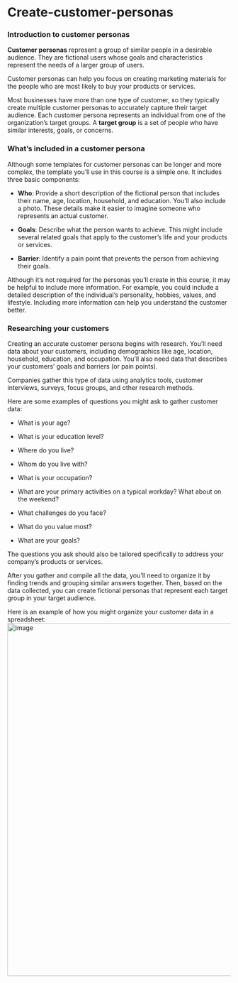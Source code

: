 # Create-customer-personas


### Introduction to customer personas

**Customer personas** represent a group of similar people in a desirable audience. They are fictional users whose goals and characteristics represent the needs of a larger group of users. 

Customer personas can help you focus on creating marketing materials for the people who are most likely to buy your products or services.

Most businesses have more than one type of customer, so they typically create multiple customer personas to accurately capture their target audience. Each customer persona represents an individual from one of the organization’s target groups. A **target group** is a set of people who have similar interests, goals, or concerns. 


### What’s included in a customer persona

Although some templates for customer personas can be longer and more complex, the template you’ll use in this course is a simple one. It includes three basic components:

- **Who**: Provide a short description of the fictional person that includes their name, age, location, household, and education. You’ll also include a photo. These details make it easier to imagine someone who represents an actual customer.

- **Goals**: Describe what the person wants to achieve. This might include several related goals that apply to the customer’s life and your products or services.

- **Barrier**: Identify a pain point that prevents the person from achieving their goals.

Although it’s not required for the personas you’ll create in this course, it may be helpful to include more information. For example, you could include a detailed description of the individual’s personality, hobbies, values, and lifestyle. Including more information can help you understand the customer better.

### Researching your customers
Creating an accurate customer persona begins with research. You’ll need data about your customers, including demographics like age, location, household, education, and occupation. You’ll also need data that describes your customers’ goals and barriers (or pain points).

Companies gather this type of data using analytics tools, customer interviews, surveys, focus groups, and other research methods.

Here are some examples of questions you might ask to gather customer data:

- What is your age?

- What is your education level?

- Where do you live?

- Whom do you live with?

- What is your occupation?

- What are your primary activities on a typical workday? What about on the weekend?

- What challenges do you face?

- What do you value most?

- What are your goals?

The questions you ask should also be tailored specifically to address your company’s products or services. 

After you gather and compile all the data, you’ll need to organize it by finding trends and grouping similar answers together. Then, based on the data collected, you can create fictional personas that represent each target group in your target audience.

Here is an example of how you might organize your customer data in a spreadsheet:
<img width="795" alt="image" src="https://github.com/user-attachments/assets/58fe456c-ac96-41c9-802c-ffc42b10ac85">
